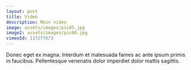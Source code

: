 ```yaml
---
layout: post
title: Video
description: Mein video
image: assets/images/pic05.jpg
image2: assets/images/pic06.jpg
vimeoId: 117277673
---
```


Donec eget ex magna. Interdum et malesuada fames ac ante ipsum primis in faucibus. Pellentesque venenatis dolor imperdiet dolor mattis sagittis.
